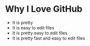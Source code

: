 # Why I Love GitHub

* It is pretty
* It is easy to edit files
* It is pretty easy to edit files
* It is pretty fast and easy to edit files